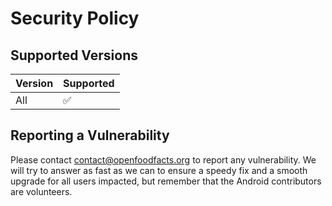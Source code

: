 # Security Policy

## Supported Versions

| Version | Supported          |
| ------- | ------------------ |
| All     | :white_check_mark: |

## Reporting a Vulnerability

Please contact contact@openfoodfacts.org to report any vulnerability. We will try to answer as fast as we can to ensure a speedy fix and a smooth upgrade for all users impacted, 
but remember that the Android contributors are volunteers.
